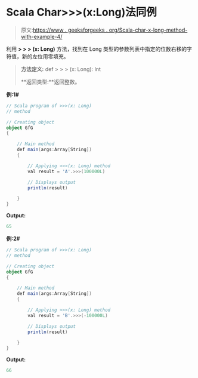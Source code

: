 # Scala Char>>>(x:Long)法同例

> 原文:[https://www . geeksforgeeks . org/Scala-char-x-long-method-with-example-4/](https://www.geeksforgeeks.org/scala-char-x-long-method-with-example-4/)

利用 **> > > (x: Long)** 方法，找到在 Long 类型的参数列表中指定的位数右移的字符值，新的左位用零填充。

> **方法定义:** def > > > (x: Long): Int
> 
> **返回类型:**返回整数。

**例:1#**

```scala
// Scala program of >>>(x: Long)
// method

// Creating object
object GfG
{ 

    // Main method
    def main(args:Array[String])
    {

        // Applying >>>(x: Long) method 
        val result = 'A'.>>>(100000L)

        // Displays output
        println(result)

    }   
} 
```

**Output:**

```scala
65

```

**例:2#**

```scala
// Scala program of >>>(x: Long)
// method

// Creating object
object GfG
{ 

    // Main method
    def main(args:Array[String])
    {

        // Applying >>>(x: Long) method
        val result = 'B'.>>>(-100000L)

        // Displays output
        println(result)

    }
} 
```

**Output:**

```scala
66

```
